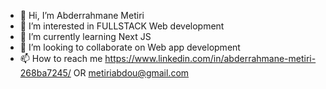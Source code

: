 - 👋 Hi, I’m Abderrahmane Metiri
- 👀 I’m interested in FULLSTACK Web development
- 🌱 I’m currently learning Next JS
- 💞️ I’m looking to collaborate on Web app development
- 📫 How to reach me https://www.linkedin.com/in/abderrahmane-metiri-268ba7245/ OR metiriabdou@gmail.com

<!---
Abdou-MTR/Abdou-MTR is a ✨ special ✨ repository because its `README.md` (this file) appears on your GitHub profile.
You can click the Preview link to take a look at your changes.
--->
